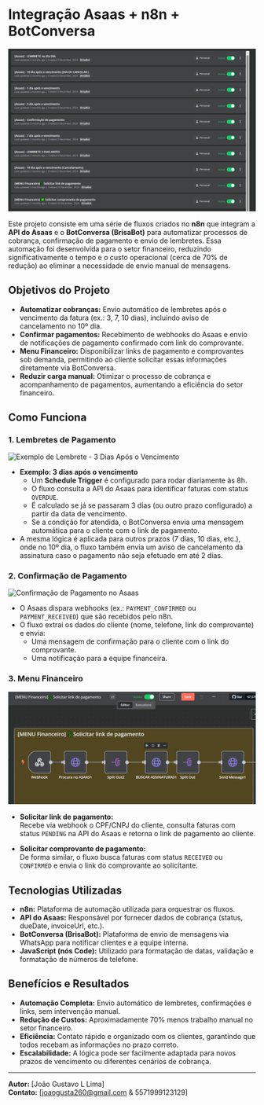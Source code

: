 # Integração Asaas + n8n + BotConversa

![Fluxo Automático com Asaas e n8n](./PAGAMENTO_AUTOMATICO_ASAAS%201%20.png)

Este projeto consiste em uma série de fluxos criados no **n8n** que integram a **API do Asaas** e o **BotConversa (BrisaBot)** para automatizar processos de cobrança, confirmação de pagamento e envio de lembretes. Essa automação foi desenvolvida para o setor financeiro, reduzindo significativamente o tempo e o custo operacional (cerca de 70% de redução) ao eliminar a necessidade de envio manual de mensagens.

## Objetivos do Projeto

- **Automatizar cobranças:** Envio automático de lembretes após o vencimento da fatura (ex.: 3, 7, 10 dias), incluindo aviso de cancelamento no 10º dia.
- **Confirmar pagamentos:** Recebimento de webhooks do Asaas e envio de notificações de pagamento confirmado com link do comprovante.
- **Menu Financeiro:** Disponibilizar links de pagamento e comprovantes sob demanda, permitindo ao cliente solicitar essas informações diretamente via BotConversa.
- **Reduzir carga manual:** Otimizar o processo de cobrança e acompanhamento de pagamentos, aumentando a eficiência do setor financeiro.

## Como Funciona

### 1. Lembretes de Pagamento

![Exemplo de Lembrete - 3 Dias Após o Vencimento](./3%20DIAS%20APÓS%20O%20VENCIMENTO%20.png)

- **Exemplo: 3 dias após o vencimento**
  - Um **Schedule Trigger** é configurado para rodar diariamente às 8h.
  - O fluxo consulta a API do Asaas para identificar faturas com status `OVERDUE`.
  - É calculado se já se passaram 3 dias (ou outro prazo configurado) a partir da data de vencimento.
  - Se a condição for atendida, o BotConversa envia uma mensagem automática para o cliente com o link de pagamento.
- A mesma lógica é aplicada para outros prazos (7 dias, 10 dias, etc.), onde no 10º dia, o fluxo também envia um aviso de cancelamento da assinatura caso o pagamento não seja efetuado em até 2 dias.

### 2. Confirmação de Pagamento

![Confirmação de Pagamento no Asaas](./ASAAS%20CONFIRMA%C3%A7AO%20DE%20PAGAMENTO.png)

- O Asaas dispara webhooks (ex.: `PAYMENT_CONFIRMED` ou `PAYMENT_RECEIVED`) que são recebidos pelo n8n.
- O fluxo extrai os dados do cliente (nome, telefone, link do comprovante) e envia:
  - Uma mensagem de confirmação para o cliente com o link do comprovante.
  - Uma notificação para a equipe financeira.

### 3. Menu Financeiro

![Menu Financeiro no Asaas](./MENU%20FINANCEIRO%20ASAAS.png)

- **Solicitar link de pagamento:**  
  Recebe via webhook o CPF/CNPJ do cliente, consulta faturas com status `PENDING` na API do Asaas e retorna o link de pagamento ao cliente.

- **Solicitar comprovante de pagamento:**  
  De forma similar, o fluxo busca faturas com status `RECEIVED` ou `CONFIRMED` e envia o link do comprovante ao solicitante.

## Tecnologias Utilizadas

- **n8n:** Plataforma de automação utilizada para orquestrar os fluxos.
- **API do Asaas:** Responsável por fornecer dados de cobrança (status, dueDate, invoiceUrl, etc.).
- **BotConversa (BrisaBot):** Plataforma de envio de mensagens via WhatsApp para notificar clientes e a equipe interna.
- **JavaScript (nós Code):** Utilizado para formatação de datas, validação e formatação de números de telefone.

## Benefícios e Resultados

- **Automação Completa:** Envio automático de lembretes, confirmações e links, sem intervenção manual.
- **Redução de Custos:** Aproximadamente 70% menos trabalho manual no setor financeiro.
- **Eficiência:** Contato rápido e organizado com os clientes, garantindo que todos recebam as informações no prazo correto.
- **Escalabilidade:** A lógica pode ser facilmente adaptada para novos prazos de vencimento ou diferentes cenários de cobrança.

---

**Autor:** [João Gustavo L Lima]  
**Contato:** [joaogusta260@gmail.com & 5571999123129]
